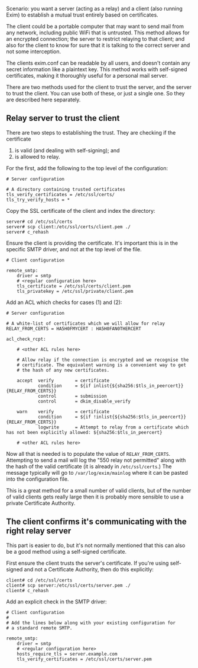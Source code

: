 Scenario: you want a server (acting as a relay) and a client (also running Exim) to establish a mutual trust entirely based on certificates.

The client could be a portable computer that may want to send mail from any network, including public WiFi that is untrusted. This method allows for an encrypted connection; the server to restrict relaying to that client; and also for the client to know for sure that it is talking to the correct server and not some interception.

The clients exim.conf can be readable by all users, and doesn't contain any secret information like a plaintext key. This method works with self-signed certificates, making it thoroughly useful for a personal mail server.

There are two methods used for the client to trust the server, and the server to trust the client. You can use both of these, or just a single one. So they are described here separately.

## Relay server to trust the client

There are two steps to establishing the trust. They are checking if the certificate

1. is valid (and dealing with self-signing); and
2. is allowed to relay.

For the first, add the following to the top level of the configuration:

    # Server configuration
    
    # A directory containing trusted certificates
    tls_verify_certificates = /etc/ssl/certs/
    tls_try_verify_hosts = *

Copy the SSL certificate of the client and index the directory:

    server# cd /etc/ssl/certs
    server# scp client:/etc/ssl/certs/client.pem ./
    server# c_rehash

Ensure the client is providing the certificate. It's important this is in the specific SMTP driver, and not at the top level of the file.

    # Client configuration
    
    remote_smtp:
        driver = smtp
        # <regular configuration here>
        tls_certificate = /etc/ssl/certs/client.pem
        tls_privatekey = /etc/ssl/private/client.pem

Add an ACL which checks for cases (1) and (2):

    # Server configuration

    # A white-list of certificates which we will allow for relay
    RELAY_FROM_CERTS = HA5H0FMYCERT : HA5H0FAN0THERCERT
    
    acl_check_rcpt:

        # <other ACL rules here>

        # Allow relay if the connection is encrypted and we recognise the
        # certificate. The equivalent warning is a convenient way to get
        # the hash of any new certificates.

        accept  verify        = certificate
                condition     = ${if inlist{${sha256:$tls_in_peercert}}{RELAY_FROM_CERTS}}
                control       = submission
                control       = dkim_disable_verify

        warn    verify        = certificate
                condition     = ${if !inlist{${sha256:$tls_in_peercert}}{RELAY_FROM_CERTS}}
                logwrite      = Attempt to relay from a certificate which has not been explicitly allowed: ${sha256:$tls_in_peercert}

        # <other ACL rules here>

Now all that is needed is to populate the value of `RELAY_FROM_CERTS`. Attempting to send a mail will log the "550 relay not permitted" along with the hash of the valid certificate (it is already in `/etc/ssl/certs`.) The message typically will go to `/var/log/exim/mainlog` where it can be pasted into the configuration file.

This is a great method for a small number of valid clients, but of the number of valid clients gets really large then it is probably more sensible to use a private Certificate Authority.

## The client confirms it's communicating with the right relay server

This part is easier to do, but it's not normally mentioned that this can also be a good method using a self-signed certificate.

First ensure the client trusts the server's certificate. If you're using self-signed and not a Certificate Authority, then do this explicitly:

    client# cd /etc/ssl/certs
    client# scp server:/etc/ssl/certs/server.pem ./
    client# c_rehash

Add an explicit check in the SMTP driver:

    # Client configuration
    #
    # Add the lines below along with your existing configuration for
    # a standard remote SMTP.

    remote_smtp:
        driver = smtp
        # <regular configuration here>
        hosts_require_tls = server.example.com
        tls_verify_certificates = /etc/ssl/certs/server.pem
